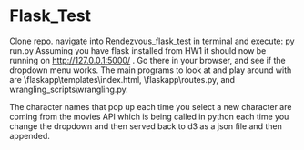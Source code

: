 # Flask_Test

Clone repo. navigate into Rendezvous_flask_test in terminal and execute: py run.py
Assuming you have flask installed from HW1 it should now be running on http://127.0.0.1:5000/ . Go there in your browser, and see if the dropdown menu works. The main programs to look at and play around with are \flaskapp\templates\index.html, \flaskapp\routes.py, and wrangling_scripts\wrangling.py.

The character names that pop up each time you select a new character are coming from the movies API which is being called in python each time you change the dropdown and then served back to d3 as a json file and then appended.
